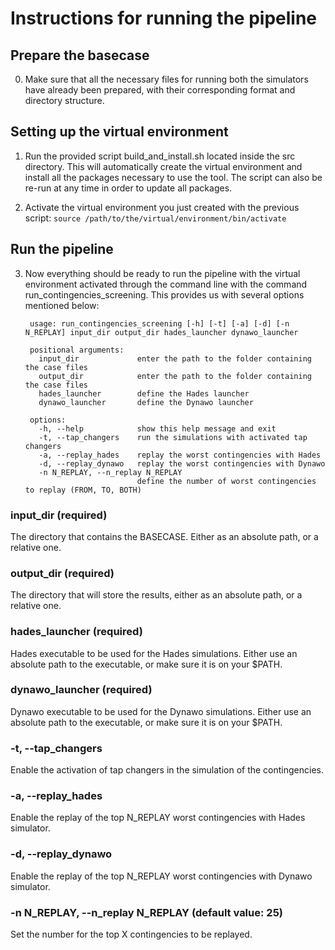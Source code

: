 
# Instructions for running the pipeline

## Prepare the basecase

0. Make sure that all the necessary files for running both the simulators have 
already been prepared, with their corresponding format and directory structure.

## Setting up the virtual environment

1. Run the provided script build_and_install.sh located inside the src directory. 
This will automatically create the virtual environment and install all the 
packages necessary to use the tool. The script can also be re-run at any time 
in order to update all packages.


2. Activate the virtual environment you just created with the previous script: 
`source /path/to/the/virtual/environment/bin/activate`

## Run the pipeline

3. Now everything should be ready to run the pipeline with the virtual environment 
activated through the command line with the command run_contingencies_screening.
This provides us with several options mentioned below:

        usage: run_contingencies_screening [-h] [-t] [-a] [-d] [-n N_REPLAY] input_dir output_dir hades_launcher dynawo_launcher

        positional arguments:
          input_dir             enter the path to the folder containing the case files
          output_dir            enter the path to the folder containing the case files
          hades_launcher        define the Hades launcher
          dynawo_launcher       define the Dynawo launcher
        
        options:
          -h, --help            show this help message and exit
          -t, --tap_changers    run the simulations with activated tap changers
          -a, --replay_hades    replay the worst contingencies with Hades
          -d, --replay_dynawo   replay the worst contingencies with Dynawo
          -n N_REPLAY, --n_replay N_REPLAY
                                define the number of worst contingencies to replay (FROM, TO, BOTH)

### input_dir (required)

The directory that contains the BASECASE. Either as an absolute path, or a relative one.

### output_dir (required)

The directory that will store the results, either as an absolute path, or a relative one.

### hades_launcher (required)

Hades executable to be used for the Hades simulations. Either use an absolute path to the executable,
or make sure it is on your $PATH.

### dynawo_launcher (required)

Dynawo executable to be used for the Dynawo simulations. Either use an absolute path to the executable,
or make sure it is on your $PATH.

### -t, --tap_changers

Enable the activation of tap changers in the simulation of the contingencies.

### -a, --replay_hades

Enable the replay of the top N_REPLAY worst contingencies with Hades simulator.

### -d, --replay_dynawo

Enable the replay of the top N_REPLAY worst contingencies with Dynawo simulator.

### -n N_REPLAY, --n_replay N_REPLAY (default value: 25)

Set the number for the top X contingencies to be replayed.